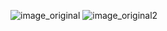  ![image_original](https://github.com/user-attachments/assets/92424daf-737c-4509-b3b2-4ceebf7b94b9)
![image_original2](https://github.com/user-attachments/assets/7423588d-0831-46a9-9eb4-f24ad1d21a48)
